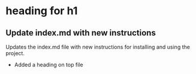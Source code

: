 # heading for h1




























## Update index.md with new instructions

Updates the index.md file with new instructions for installing and using the project.

* Added a heading on top file
